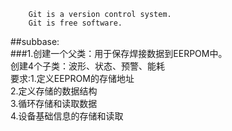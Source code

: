 		Git is a version control system.
		Git is free software.	

##subbase:<br> 
###1.创建一个父类：用于保存焊接数据到EERPOM中。<br> 
  创建4个子类：波形、状态、预警、能耗<br> 
  要求:1.定义EEPROM的存储地址<br> 
      2.定义存储的数据结构<br> 
      3.循环存储和读取数据<br> 
      4.设备基础信息的存储和读取<br> 
